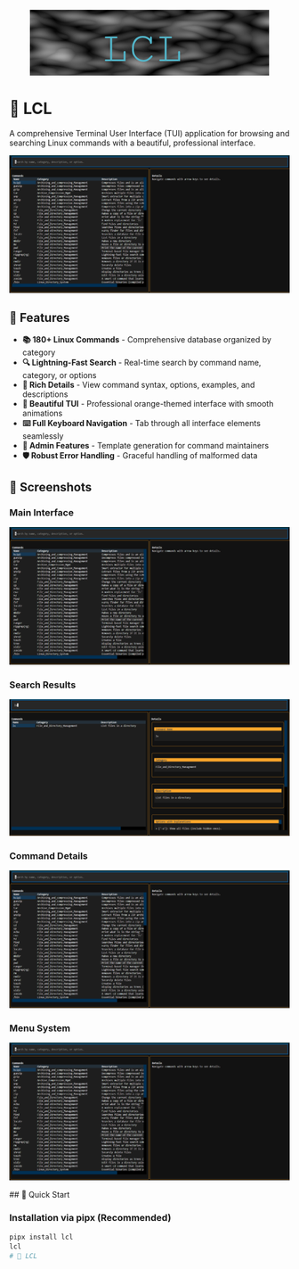 <p align="center">
  <img src="./media/LCB.png" alt="LCL Banner" />
</p>

# 🐧 LCL

A comprehensive Terminal User Interface (TUI) application for browsing and searching Linux commands with a beautiful, professional interface.

<p align="center">
  <img src="./media/lcl.png" alt="LCL Banner" />
</p>

## 🌟 Features

- **📚 180+ Linux Commands** - Comprehensive database organized by category
- **🔍 Lightning-Fast Search** - Real-time search by command name, category, or options  
- **📖 Rich Details** - View command syntax, options, examples, and descriptions
- **🎨 Beautiful TUI** - Professional orange-themed interface with smooth animations
- **⌨️ Full Keyboard Navigation** - Tab through all interface elements seamlessly
- **👑 Admin Features** - Template generation for command maintainers
- **🛡️ Robust Error Handling** - Graceful handling of malformed data

## 📸 Screenshots

### Main Interface
<p align="center">
  <img src="./media/lcl.png" alt="LCL Banner" />
</p>

### Search Results
<p align="center">
  <img src="./media/lcl2.png" alt="Search Banner" />
</p>

### Command Details
<p align="center">
  <img src="./media/lcl.png" alt="LCL Banner" />
</p>

### Menu System
<p align="center">
  <img src="./media/lcl.png" alt="LCL Banner" />
</p>
## 🚀 Quick Start

### Installation via pipx (Recommended)
```bash
pipx install lcl
lcl
# 🐧 LCL

